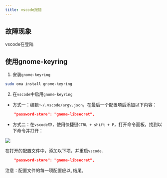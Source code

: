 ```yaml
---
title: vscode报错
---
```


## 故障现象

vscode在登陆


## 使用gnome-keyring

1. 安装`gnome-keyring`

```bash
sudo oma install gnome-keyring
```
2. 在`vscode`中启用`gnome-keyring`

* 方式一：编辑`～/.vscode/argv.json`，在最后一个配置项后添加以下内容：

```json
	"password-store": "gnome-libsecret",
```

* 方式二：在`vscode`中，使用快捷键`CTRL + shift + P`，打开命令面板，找到以下命令并打开：

![](../img/)

在打开的配置文件中，添加以下项，并重启`vscode`.
```json
	"password-store": "gnome-libsecret",
```
注意：配置文件的每一项配置应以`,`结尾。